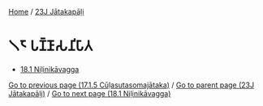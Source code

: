 
[Home](/) / [23J Jātakapāḷi](/tipitaka/23J.md)

# 𑁧𑁮 𑀧𑀡𑁆𑀡𑀸𑀲𑀦𑀺𑀧𑀸𑀢

* [18.1 Niḷinikāvagga](/tipitaka/23J/18/18.1.md)

[Go to previous page (17.1.5 Cūḷasutasomajātaka)](/tipitaka/23J/17/17.1/17.1.5.md) / [Go to parent page (23J Jātakapāḷi)](/tipitaka/23J/0.md) / [Go to next page (18.1 Niḷinikāvagga)](/tipitaka/23J/18/18.1.md)



